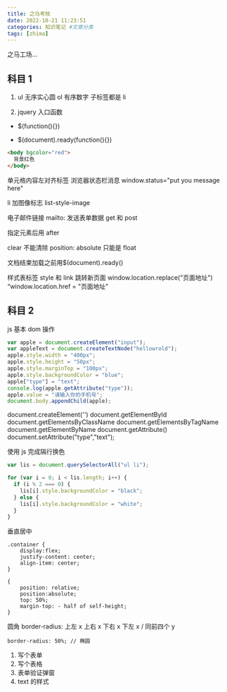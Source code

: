 ```yaml
---
title: 之马考核
date: 2022-10-21 11:23:51
categories: 知识笔记 #文章分类
tags: [zhima]
---
```


之马工场...

<!-- more -->

## 科目 1

1. ul 无序实心圆 ol 有序数字 子标签都是 li

2. jquery 入口函数

- $(function(){})

- $(document).ready(function(){})

```html
<body bgcolor="red">
  背景红色
</body>
```

单元格内容左对齐标签
浏览器状态栏消息 window.status="put you message here"

li 加图像标志 list-style-image

电子邮件链接
mailto:
发送表单数据 get 和 post

指定元素后用 after

clear 不能清除 position: absolute 只能是 float

文档结束加载之前用$(document).ready()

样式表标签 style 和 link
跳转新页面
window.location.replace("页面地址")
“window.location.href = "页面地址"

## 科目 2

js 基本 dom 操作

```js
var apple = document.createElement("input");
var appleText = document.createTextNode("hellowrold");
apple.style.width = "400px";
apple.style.height = "50px";
apple.style.marginTop = "100px";
apple.style.backgroundColor = "blue";
apple["type"] = "text";
console.log(apple.getAttribute("type"));
apple.value = "请输入你的手机号";
document.body.appendChild(apple);
```

document.createElement('')
document.getElementById
document.getElementsByClassName
document.getElementsByTagName
document.getElementByName
document.getAttribute()
document.setAttribute("type","text");

使用 js 完成隔行换色

```js
var lis = document.querySelectorAll("ul li");

for (var i = 0; i < lis.length; i++) {
  if (i % 2 === 0) {
    lis[i].style.backgroundColor = "black";
  } else {
    lis[i].style.backgroundColor = "white";
  }
}
```

垂直居中

```
.container {
    display:flex;
    justify-content: center;
    align-item: center;
}

{
    position: relative;
    position:absolute;
    top: 50%;
    margin-top: - half of self-height;
}
```

圆角
border-radius: 上左 x 上右 x 下右 x 下左 x / 同前四个 y

```
border-radius: 50%; // 椭圆
```

1. 写个表单
2. 写个表格
3. 表单验证弹窗
5. text 的样式
